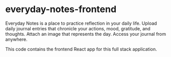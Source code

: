 # everyday-notes-frontend
Everyday Notes is a place to practice reflection in your daily life.
Upload daily journal entries that chronicle your actions, mood, gratitude, and thoughts. Attach an image that represents the day. Access your journal from anywhere.

This code contains the frontend React app for this full stack application.

